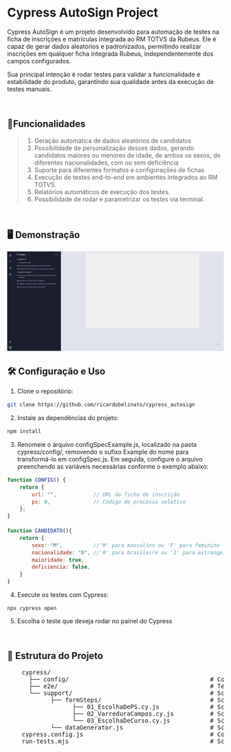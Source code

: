# Cypress AutoSign Project

Cypress AutoSign é um projeto desenvolvido para automação de testes na ficha de inscrições e matrículas integrada ao RM TOTVS da Rubeus. Ele é capaz de gerar dados aleatórios e padronizados, permitindo realizar inscrições em qualquer ficha integrada Rubeus, independentemente dos campos configurados.

Sua principal intenção é rodar testes para validar a funcionalidade e estabilidade do produto, garantindo sua qualidade antes da execução de testes manuais.

<br>

## 🎯Funcionalidades
> 1. Geração automática de dados aleatórios de candidatos <br>
> 2. Possíbilidade de personalização desses dados, gerando candidatos maiores ou menores de idade, de ambos os sexos, de diferentes nacionalidades, com ou sem deficiência <br>
> 3. Suporte para diferentes formatos e configurações de fichas <br>
> 4. Execução de testes end-to-end em ambientes integrados ao RM TOTVS. <br>
> 5. Relatórios automáticos de execução dos testes. <br>
> 6. Possibilidade de rodar e parametrizar os testes via terminal.

<br>

## 🖥️ Demonstração
<img src="cypress/assets/cypress_autosign_demonstracao.gif">

<br>

## 🛠️ Configuração e Uso
1. Clone o repositório:
```bash
git clone https://github.com/ricardobelinato/cypress_autosign
```

2. Instale as dependências do projeto:
```bash
npm install
```

3. Renomeie o arquivo configSpecExample.js, localizado na pasta cypress/config/, removendo o sufixo Example do nome para transformá-lo em configSpec.js. Em seguida, configure o arquivo preenchendo as variáveis necessárias conforme o exemplo abaixo:
```js
function CONFIG() {
    return {
        url: "",            // URL da ficha de inscrição
        ps: 0,              // Código do processo seletivo
    };
}

function CANDIDATO(){
    return {
        sexo: "M",          //'M' para masculino ou 'F' para feminino 
        nacionalidade: "0", //'0' para brasileiro ou '1' para estrangeiro
        maioridade: true,
        deficiencia: false,
    }
}
```

4. Execute os testes com Cypress:
```
npx cypress open
```

5. Escolha o teste que deseja rodar no painel do Cypress

<br>

## 📂 Estrutura do Projeto
<pre>
    cypress/
      ├── config/                                       # Configurações internas, incluindo parâmetros da ficha e geração de candidatos fictícios
      ├── e2e/                                          # Testes end-to-end. Arquivo principal executável individual por ficha
      └── support/                                      # Scripts de suporte e lógica principal
            ├── formSteps/                              # Scripts específicos para cada passo da ficha de inscrição
                  ├── 01_EscolhaDePS.cy.js              # Script para a escolha do processo seletivo.
                  ├── 02_VarreduraCampos.cy.js          # Script para leitura e preenchimento dinâmico dos campos.
                  └── 03_EscolhaDeCurso.cy.js           # Script para a escolha de oferta, modalidade e local de oferta.
            └── dataGenerator.js                        # Script com funções para geração de dados fictícios
    cypress.config.js                                   # Configurações globais do Cypress
    run-tests.mjs                                       # Script pra rodar os testes via terminal por inquirer
</pre>
